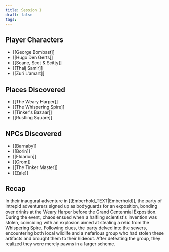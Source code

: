 ```yaml
---
title: Session 1
draft: false
tags:
---
```

## Player Characters
- [[George Bombast]]
- [[Hugo Den Gerts]]
- [[Scane, Scot & Scitty]]
- [[Thalj Samir]]
- [[Zuri L'amart]]
## Places Discovered
- [[The Weary Harper]]
- [[The Whispering Spire]]
- [[Tinker's Bazaar]]
- [[Rustling Square]]
## NPCs Discovered
- [[Barnaby]]
- [[Borin]]
- [[Eldarion]]
- [[Grom]]
- [[The Tinker Master]]
- [[Zale]]
## Recap
In their inaugural adventure in [[Emberhold_TEXT|Emberhold]], the party of intrepid adventurers signed up as bodyguards for an exposition, bonding over drinks at the Weary Harper before the Grand Centennial Exposition. During the event, chaos ensued when a halfling scientist's invention was stolen, coinciding with an explosion aimed at stealing a relic from the Whispering Spire. Following clues, the party delved into the sewers, encountering both local wildlife and a nefarious group who had stolen these artifacts and brought them to their hideout. After defeating the group, they realized they were merely pawns in a larger scheme.
